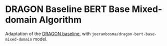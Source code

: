 # DRAGON Baseline BERT Base Mixed-domain Algorithm

Adaptation of the [DRAGON baseline](https://github.com/DIAGNijmegen/dragon_baseline), with `joeranbosma/dragon-bert-base-mixed-domain` model.
